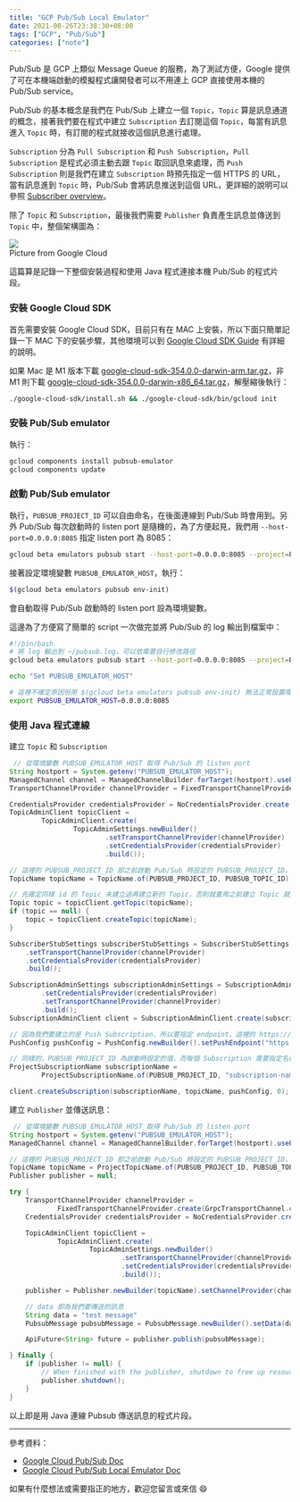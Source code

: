 ```yaml
---
title: "GCP Pub/Sub Local Emulator"
date: 2021-08-26T23:38:30+08:00
tags: ["GCP", "Pub/Sub"]
categories: ["note"]
---
```


Pub/Sub 是 GCP 上類似 Message Queue 的服務，為了測試方便，Google 提供了可在本機端啟動的模擬程式讓開發者可以不用連上 GCP 直接使用本機的 Pub/Sub service。

Pub/Sub 的基本概念是我們在 Pub/Sub 上建立一個 `Topic`，`Topic` 算是訊息通道的概念，接著我們要在程式中建立 `Subscription` 去訂閱這個 `Topic`，每當有訊息進入 `Topic` 時，有訂閱的程式就接收這個訊息進行處理。

`Subscription` 分為 `Pull Subscription` 和 `Push Subscription`，`Pull Subscription` 是程式必須主動去跟 `Topic` 取回訊息來處理，而 `Push Subscription` 則是我們在建立 `Subscription` 時預先指定一個 HTTPS 的 URL，當有訊息進到 `Topic` 時，Pub/Sub 會將訊息推送到這個 URL，更詳細的說明可以參照 [Subscriber overview](https://cloud.google.com/pubsub/docs/subscriber#)。

除了 `Topic` 和 `Subscription`，最後我們需要 `Publisher` 負責產生訊息並傳送到 `Topic` 中，整個架構圖為：

<div class="img-wrapper">
    <img src="../../img/blog/pubsub-many-to-many.svg" />
    <div class="cp">
    Picture from Google Cloud
    </div>
</div>

這篇算是記錄一下整個安裝過程和使用 Java 程式連接本機 Pub/Sub 的程式片段。

### 安裝 Google Cloud SDK
首先需要安裝 Google Cloud SDK，目前只有在 MAC 上安裝，所以下面只簡單記錄一下 MAC 下的安裝步驟，其他環境可以到 [Google Cloud SDK Guide](https://cloud.google.com/sdk/docs/install) 有詳細的說明。

如果 Mac 是 M1 版本下載 [google-cloud-sdk-354.0.0-darwin-arm.tar.gz](https://dl.google.com/dl/cloudsdk/channels/rapid/downloads/google-cloud-sdk-354.0.0-darwin-arm.tar.gz)，非 M1 則下載 [google-cloud-sdk-354.0.0-darwin-x86_64.tar.gz](https://dl.google.com/dl/cloudsdk/channels/rapid/downloads/google-cloud-sdk-354.0.0-darwin-x86_64.tar.gz)，解壓縮後執行：
```bash
./google-cloud-sdk/install.sh && ./google-cloud-sdk/bin/gcloud init
```

### 安裝 Pub/Sub emulator
執行：
```bash
gcloud components install pubsub-emulator
gcloud components update
```

### 啟動 Pub/Sub emulator
執行，`PUBSUB_PROJECT_ID` 可以自由命名，在後面連線到 Pub/Sub 時會用到。另外 Pub/Sub 每次啟動時的 listen port 是隨機的，為了方便起見，我們用 `--host-port=0.0.0.0:8085` 指定 listen port 為 8085：
```bash
gcloud beta emulators pubsub start --host-port=0.0.0.0:8085 --project=PUBSUB_PROJECT_ID
```

接著設定環境變數 `PUBSUB_EMULATOR_HOST`，執行：
```bash
$(gcloud beta emulators pubsub env-init)
```
會自動取得 Pub/Sub 啟動時的 listen port 設為環境變數。

這邊為了方便寫了簡單的 script 一次做完並將 Pub/Sub 的 log 輸出到檔案中：
```bash
#!/bin/bash
# 將 log 輸出到 ~/pubsub.log，可以依需要自行修改路徑
gcloud beta emulators pubsub start --host-port=0.0.0.0:8085 --project=PUBSUB_PROJECT_ID >> ~/pubsub.log 2>&1 &

echo "Set PUBSUB_EMULATOR_HOST"

# 這裡不確定原因但用 $(gcloud beta emulators pubsub env-init) 無法正常設置環境變數。因為我們已經指定了 listen port，所以直接用 export 指定即可
export PUBSUB_EMULATOR_HOST=0.0.0.0:8085
```

### 使用 Java 程式連線
建立 `Topic` 和 `Subscription`
```java
 // 從環境變數 PUBSUB_EMULATOR_HOST 取得 Pub/Sub 的 listen port
String hostport = System.getenv("PUBSUB_EMULATOR_HOST");
ManagedChannel channel = ManagedChannelBuilder.forTarget(hostport).usePlaintext().build();
TransportChannelProvider channelProvider = FixedTransportChannelProvider.create(GrpcTransportChannel.create(channel));

CredentialsProvider credentialsProvider = NoCredentialsProvider.create();
TopicAdminClient topicClient =
        TopicAdminClient.create(
                TopicAdminSettings.newBuilder()
                        .setTransportChannelProvider(channelProvider)
                        .setCredentialsProvider(credentialsProvider)
                        .build());

// 這裡的 PUBSUB_PROJECT_ID 即之前啟動 Pub/Sub 時設定的 PUBSUB_PROJECT_ID，而 PUBSUB_TOPIC_ID 則是 Topic 的 id 可以自行設定不同名稱
TopicName topicName = TopicName.of(PUBSUB_PROJECT_ID, PUBSUB_TOPIC_ID);

// 先確定同樣 id 的 Topic 未建立過再建立新的 Topic，否則就重用之前建立 Topic 就好
Topic topic = topicClient.getTopic(topicName);
if (topic == null) {
    topic = topicClient.createTopic(topicName);
}

SubscriberStubSettings subscriberStubSettings = SubscriberStubSettings.newBuilder()
    .setTransportChannelProvider(channelProvider)
    .setCredentialsProvider(credentialsProvider)
    .build();

SubscriptionAdminSettings subscriptionAdminSettings = SubscriptionAdminSettings.newBuilder()
        .setCredentialsProvider(credentialsProvider)
        .setTransportChannelProvider(channelProvider)
        .build();
SubscriptionAdminClient client = SubscriptionAdminClient.create(subscriptionAdminSettings);

// 因為我們要建立的是 Push Subscription，所以要指定 endpoint，這裡的 https://localhost:8080/endpoint 依實際需要修改
PushConfig pushConfig = PushConfig.newBuilder().setPushEndpoint("https://localhost:8080/endpoint").build();

// 同樣的，PUBSUB_PROJECT_ID 為啟動時設定的值，而每個 Subscription 需要指定名稱，這裡用 subscription-name 可依需要自行修改
ProjectSubscriptionName subscriptionName =
        ProjectSubscriptionName.of(PUBSUB_PROJECT_ID, "subscription-name");

client.createSubscription(subscriptionName, topicName, pushConfig, 0);
```

建立 `Publisher` 並傳送訊息：
```java
 // 從環境變數 PUBSUB_EMULATOR_HOST 取得 Pub/Sub 的 listen port
String hostport = System.getenv("PUBSUB_EMULATOR_HOST");
ManagedChannel channel = ManagedChannelBuilder.forTarget(hostport).usePlaintext().build();

// 這裡的 PUBSUB_PROJECT_ID 即之前啟動 Pub/Sub 時設定的 PUBSUB_PROJECT_ID，而 PUBSUB_TOPIC_ID 則要使用剛剛建立 Subscription 時的相同 Topic id
TopicName topicName = ProjectTopicName.of(PUBSUB_PROJECT_ID, PUBSUB_TOPIC_ID);
Publisher publisher = null;

try {
    TransportChannelProvider channelProvider =
            FixedTransportChannelProvider.create(GrpcTransportChannel.create(channel));
    CredentialsProvider credentialsProvider = NoCredentialsProvider.create();

    TopicAdminClient topicClient =
            TopicAdminClient.create(
                    TopicAdminSettings.newBuilder()
                            .setTransportChannelProvider(channelProvider)
                            .setCredentialsProvider(credentialsProvider)
                            .build());

    publisher = Publisher.newBuilder(topicName).setChannelProvider(channelProvider).setCredentialsProvider(credentialsProvider).build();

    // data 即為我們要傳送的訊息
    String data = "test message"
    PubsubMessage pubsubMessage = PubsubMessage.newBuilder().setData(data).build();

    ApiFuture<String> future = publisher.publish(pubsubMessage);

} finally {
    if (publisher != null) {
        // When finished with the publisher, shutdown to free up resources.
        publisher.shutdown();
    }
}
```

以上即是用 Java 連線 Pubsub 傳送訊息的程式片段。

---
參考資料：
- [Google Cloud Pub/Sub Doc](https://cloud.google.com/pubsub/docs/overview)
- [Google Cloud Pub/Sub Local Emulator Doc](https://cloud.google.com/pubsub/docs/emulator)

如果有什麼想法或需要指正的地方，歡迎您留言或來信 😄